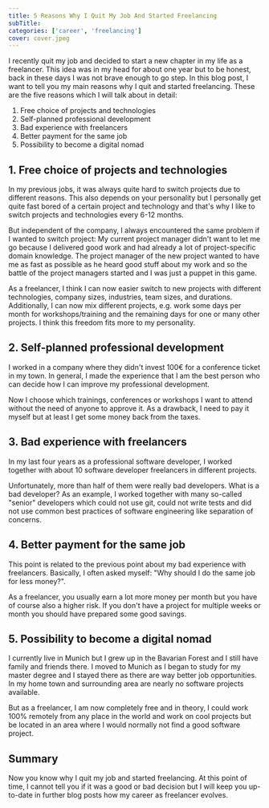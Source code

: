 ```yaml
---
title: 5 Reasons Why I Quit My Job And Started Freelancing
subTitle: 
categories: ['career', 'freelancing'] 
cover: cover.jpeg
---
```


I recently quit my job and decided to start a new chapter in my life as a freelancer. This idea was in my head for about one year but to be honest, back in these days I was not brave enough to go step. In this blog post, I want to tell you my main reasons why I quit and started freelancing. These are the five reasons which I will talk about in detail:

1. Free choice of projects and technologies
2. Self-planned professional development
3. Bad experience with freelancers
4. Better payment for the same job
5. Possibility to become a digital nomad

## 1. Free choice of projects and technologies

In my previous jobs, it was always quite hard to switch projects due to different reasons. This also depends on your personality but I personally get quite fast bored of a certain project and technology and that's why I like to switch projects and technologies every 6-12 months.

But independent of the company, I always encountered the same problem if I wanted to switch project: My current project manager didn't want to let me go because I delivered good work and had already a lot of project-specific domain knowledge. The project manager of the new project wanted to have me as fast as possible as he heard good stuff about my work and so the battle of the project managers started and I was just a puppet in this game.

As a freelancer, I think I can now easier switch to new projects with different technologies, company sizes, industries, team sizes, and durations. Additionally, I can now mix different projects, e.g. work some days per month for workshops/training and the remaining days for one or many other projects. I think this freedom fits more to my personality.

## 2. Self-planned professional development

I worked in a company where they didn't invest 100€ for a conference ticket in my town. In general, I made the experience that I am the best person who can decide how I can improve my professional development.

Now I choose which trainings, conferences or workshops I want to attend without the need of anyone to approve it. As a drawback, I need to pay it myself but at least I get some money back from the taxes.

## 3. Bad experience with freelancers

In my last four years as a professional software developer, I worked together with about 10 software developer freelancers in different projects.

Unfortunately, more than half of them were really bad developers. What is a bad developer? As an example, I worked together with many so-called "senior" developers which could not use git, could not write tests and did not use common best practices of software engineering like separation of concerns. 

## 4. Better payment for the same job

This point is related to the previous point about my bad experience with freelancers. Basically, I often asked myself: "Why should I do the same job for less money?".

As a freelancer, you usually earn a lot more money per month but you have of course also a higher risk. If you don't have a project for multiple weeks or month you should have prepared some good savings.

## 5. Possibility to become a digital nomad

I currently live in Munich but I grew up in the Bavarian Forest and I still have family and friends there. I moved to Munich as I began to study for my master degree and I stayed there as there are way better job opportunities. In my home town and surrounding area are nearly no software projects available.

But as a freelancer, I am now completely free and in theory, I could work 100% remotely from any place in the world and work on cool projects but be located in an area where I would normally not find a good software project.

## Summary

Now you know why I quit my job and started freelancing. At this point of time, I cannot tell you if it was a good or bad decision but I will keep you up-to-date in further blog posts how my career as freelancer evolves.